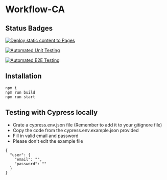 # Workflow-CA

## Status Badges

[![Deploy static content to Pages](https://github.com/lhvk/Workflow-CA/actions/workflows/pages.yml/badge.svg)](https://github.com/lhvk/Workflow-CA/actions/workflows/pages.yml)

[![Automated Unit Testing](https://github.com/lhvk/Workflow-CA/actions/workflows/unit-test.yml/badge.svg)](https://github.com/lhvk/Workflow-CA/actions/workflows/unit-test.yml)

[![Automated E2E Testing](https://github.com/lhvk/Workflow-CA/actions/workflows/e2e-test.yml/badge.svg)](https://github.com/lhvk/Workflow-CA/actions/workflows/e2e-test.yml)

## Installation

```
npm i
npm run build
npm run start
```

## Testing with Cypress locally

* Crate a cypress.env.json file (Remember to add it to your gitignore file)
* Copy the code from the cypress.env.example.json provided
* Fill in valid email and password
* Please don't edit the example file

```
{
  "user": {
    "email": "",
    "password": ""
  }
}
```

